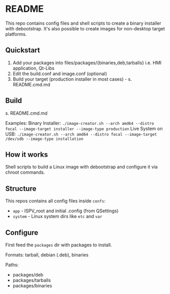 # README

This repo contains config files and shell scripts to create a binary installer with debootstrap. 
It's also possible to create images for non-desktop target platforms. 

## Quickstart

1. Add your packages into files/packages/{binaries,deb,tarballs} i.e. HMI application, Qt-Libs
2. Edit the build.conf and image.conf (optional)
3. Build your target (production installer in most cases) - s. README.cmd.md


## Build

s. README.cmd.md

Examples:
Binary Installer:   `./image-creator.sh --arch amd64 --distro focal --image-target installer --image-type production`
Live System on USB: `./image-creator.sh --arch amd64 --distro focal --image-target /dev/sdb --image-type installation`


## How it works

Shell scripts to build a Linux image with debootstrap and configure it via chroot commands. 

## Structure

This repos contains all config files inside `confs`:
- `app` - ISPV_root and initial .config (from QSettings) 
- `system` - Linux system dirs like `etc` and `var`

## Configure

First feed the `packages` dir with packages to install.

Formats: tarball, debian (.deb), binaries

Paths:
- packages/deb
- packages/tarballs
- packages/binaries


